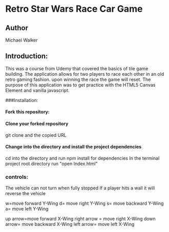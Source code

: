 # Retro Star Wars Race Car Game

## Author 
Michael Walker 

## Introduction: 
 This was a course from Udemy that covered the basics of tile game building. The application allows for two players to race each other in an old retro gaming fashion. upon winning the race the game will reset. The purpose of this application was to get practice with the HTML5 Canvas Element and vanilla javascript. 

###Installation: 

#### Fork this repository:

#### Clone your forked repository
git clone and the copied URL
#### Change into the directory and install the project dependencies
cd into the directory and run npm install for dependencies
In the terminal project root directory run "open Index.html"

### controls: 

The vehicle can not turn when fully stopped 
If a player hits a wall it will reverse the vehicle 

w=move forward Y-Wing
d= move right Y-Wing
s= move backward Y-Wing
a= move left Y-Wing

up arrow=move forward X-Wing
right arrow = move right X-Wing
down arrow= move backward X-Wing
left arrow= move left X-Wing
